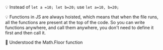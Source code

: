💡 Instead of `let a =10; let b=20;` use `let a=10, b=20;`

💡 Functions in JS are always hoisted, which means that when the file runs, all the functions are present at the top of the code. So you can write functions anywhere, and call them anywhere, you don't need to define it first and then call it.

📔 Understood the Math.Floor function